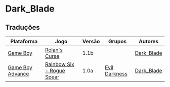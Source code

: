 # Dark_Blade

## Traduções

| Plataforma | Jogo | Versão | Grupos | Autores |
| ----------- | ----------- | ----------- | ----------- | ----------- |
| [Game Boy](../../traducoes/game-boy/) | [Rolan's Curse](../../traducoes/game-boy/rolans-curse_dark_blade/) | 1.1b |  | [Dark\_Blade](../../autores/dark_blade/) |
| [Game Boy Advance](../../traducoes/game-boy-advance/) | [Rainbow Six - Rogue Spear](../../traducoes/game-boy-advance/rainbow-six-rogue-spear_dark_blade/) | 1.0a | [Evil Darkness](../../grupos/evil-darkness/) | [Dark\_Blade](../../autores/dark_blade/) |